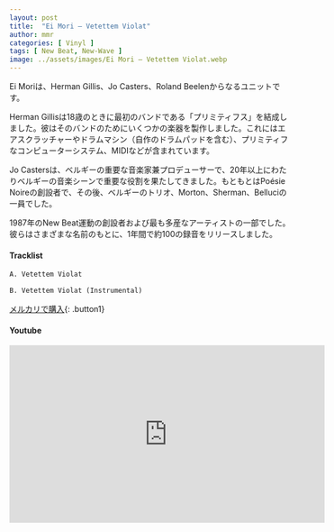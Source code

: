```yaml
---
layout: post
title:  "Ei Mori – Vetettem Violat"
author: mmr
categories: [ Vinyl ]
tags: [ New Beat, New-Wave ]
image: ../assets/images/Ei Mori – Vetettem Violat.webp
---
```


Ei Moriは、Herman Gillis、Jo Casters、Roland Beelenからなるユニットです。

Herman Gillisは18歳のときに最初のバンドである「プリミティフス」を結成しました。彼はそのバンドのためにいくつかの楽器を製作しました。これにはエアスクラッチャーやドラムマシン（自作のドラムパッドを含む）、プリミティフなコンピューターシステム、MIDIなどが含まれています。

Jo Castersは、ベルギーの重要な音楽家兼プロデューサーで、20年以上にわたりベルギーの音楽シーンで重要な役割を果たしてきました。もともとはPoésie Noireの創設者で、その後、ベルギーのトリオ、Morton、Sherman、Belluciの一員でした。

1987年のNew Beat運動の創設者および最も多産なアーティストの一部でした。彼らはさまざまな名前のもとに、1年間で約100の録音をリリースしました。

#### Tracklist
```md
A. Vetettem Violat

B. Vetettem Violat (Instrumental)
```

[メルカリで購入](https://jp.mercari.com/item/m42012881595?afid=6142608987){: .button1}

#### Youtube
<iframe width="560" height="315" src="https://www.youtube.com/embed/yesWKnXMsgU?si=kUJSLBrbSbyahG5V" title="YouTube video player" frameborder="0" allow="accelerometer; autoplay; clipboard-write; encrypted-media; gyroscope; picture-in-picture; web-share" referrerpolicy="strict-origin-when-cross-origin" allowfullscreen></iframe>